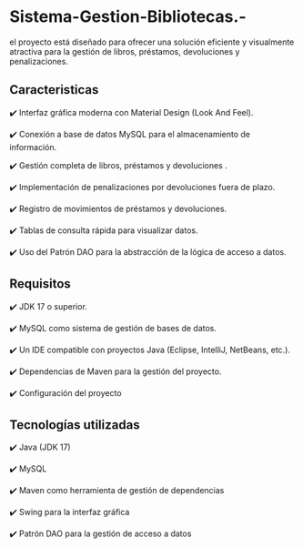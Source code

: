 # Sistema-Gestion-Bibliotecas.-
el proyecto está diseñado para ofrecer una solución eficiente y visualmente atractiva para la gestión de libros, préstamos, devoluciones y penalizaciones.

## Caracteristicas
✔️ Interfaz gráfica moderna con Material Design (Look And Feel).

✔️ Conexión a base de datos MySQL para el almacenamiento de información.

✔️ Gestión completa de libros, préstamos y devoluciones .

✔️ Implementación de penalizaciones por devoluciones fuera de plazo.

✔️ Registro de movimientos de préstamos y devoluciones.

✔️ Tablas de consulta rápida para visualizar datos.

✔️ Uso del Patrón DAO para la abstracción de la lógica de acceso a datos.

## Requisitos

✔️ JDK 17 o superior.

✔️ MySQL como sistema de gestión de bases de datos.

✔️ Un IDE compatible con proyectos Java (Eclipse, IntelliJ, NetBeans, etc.).

✔️ Dependencias de Maven para la gestión del proyecto.

✔️ Configuración del proyecto


## Tecnologías utilizadas

✔️ Java (JDK 17)

✔️ MySQL

✔️ Maven como herramienta de gestión de dependencias

✔️ Swing para la interfaz gráfica

✔️ Patrón DAO para la gestión de acceso a datos
